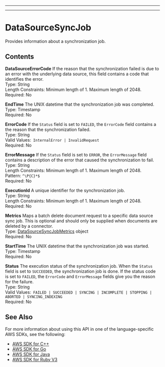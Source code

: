 --------

--------

# DataSourceSyncJob<a name="API_DataSourceSyncJob"></a>

Provides information about a synchronization job\.

## Contents<a name="API_DataSourceSyncJob_Contents"></a>

 **DataSourceErrorCode**   <a name="Kendra-Type-DataSourceSyncJob-DataSourceErrorCode"></a>
If the reason that the synchronization failed is due to an error with the underlying data source, this field contains a code that identifies the error\.  
Type: String  
Length Constraints: Minimum length of 1\. Maximum length of 2048\.  
Required: No

 **EndTime**   <a name="Kendra-Type-DataSourceSyncJob-EndTime"></a>
The UNIX datetime that the synchronization job was completed\.  
Type: Timestamp  
Required: No

 **ErrorCode**   <a name="Kendra-Type-DataSourceSyncJob-ErrorCode"></a>
If the `Status` field is set to `FAILED`, the `ErrorCode` field contains a the reason that the synchronization failed\.  
Type: String  
Valid Values:` InternalError | InvalidRequest`   
Required: No

 **ErrorMessage**   <a name="Kendra-Type-DataSourceSyncJob-ErrorMessage"></a>
If the `Status` field is set to `ERROR`, the `ErrorMessage` field contains a description of the error that caused the synchronization to fail\.  
Type: String  
Length Constraints: Minimum length of 1\. Maximum length of 2048\.  
Pattern: `^\P{C}*$`   
Required: No

 **ExecutionId**   <a name="Kendra-Type-DataSourceSyncJob-ExecutionId"></a>
A unique identifier for the synchronization job\.  
Type: String  
Length Constraints: Minimum length of 1\. Maximum length of 2048\.  
Required: No

 **Metrics**   <a name="Kendra-Type-DataSourceSyncJob-Metrics"></a>
Maps a batch delete document request to a specific data source sync job\. This is optional and should only be supplied when documents are deleted by a connector\.  
Type: [DataSourceSyncJobMetrics](API_DataSourceSyncJobMetrics.md) object  
Required: No

 **StartTime**   <a name="Kendra-Type-DataSourceSyncJob-StartTime"></a>
The UNIX datetime that the synchronization job was started\.  
Type: Timestamp  
Required: No

 **Status**   <a name="Kendra-Type-DataSourceSyncJob-Status"></a>
The execution status of the synchronization job\. When the `Status` field is set to `SUCCEEDED`, the synchronization job is done\. If the status code is set to `FAILED`, the `ErrorCode` and `ErrorMessage` fields give you the reason for the failure\.  
Type: String  
Valid Values:` FAILED | SUCCEEDED | SYNCING | INCOMPLETE | STOPPING | ABORTED | SYNCING_INDEXING`   
Required: No

## See Also<a name="API_DataSourceSyncJob_SeeAlso"></a>

For more information about using this API in one of the language\-specific AWS SDKs, see the following:
+  [AWS SDK for C\+\+](https://docs.aws.amazon.com/goto/SdkForCpp/kendra-2019-02-03/DataSourceSyncJob) 
+  [AWS SDK for Go](https://docs.aws.amazon.com/goto/SdkForGoV1/kendra-2019-02-03/DataSourceSyncJob) 
+  [AWS SDK for Java](https://docs.aws.amazon.com/goto/SdkForJava/kendra-2019-02-03/DataSourceSyncJob) 
+  [AWS SDK for Ruby V3](https://docs.aws.amazon.com/goto/SdkForRubyV3/kendra-2019-02-03/DataSourceSyncJob) 